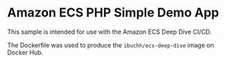# Amazon ECS PHP Simple Demo App

This sample is intended for use with the Amazon ECS Deep Dive CI/CD.

The Dockerfile was used to produce the `ibuchh/ecs-deep-dive` image on Docker Hub.